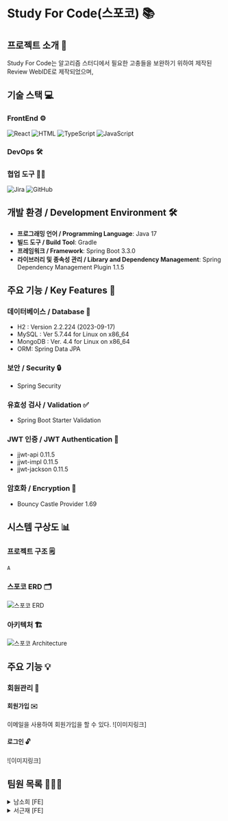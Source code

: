 # Study For Code(스포코) 📚

## 프로젝트 소개 📝
Study For Code는 알고리즘 스터디에서 필요한 고충들을 보완하기 위하여 제작된 Review WebIDE로 제작되었으며,

## 기술 스택 💻

### FrontEnd ⚙️
![React](https://img.shields.io/badge/React-61DAFB?style=flat-square&logo=react&logoColor=white)
![HTML](https://img.shields.io/badge/HTML-E34F26?style=flat-square&logo=html5&logoColor=white)
![TypeScript](https://img.shields.io/badge/TypeScript-3178C6?style=flat-square&logo=typescript&logoColor=white)
![JavaScript](https://img.shields.io/badge/JavaScript-F7DF1E?style=flat-square&logo=javascript&logoColor=black)

### DevOps 🛠️

### 협업 도구 🧑‍💻
![Jira](https://img.shields.io/badge/Jira-0052CC?style=for-the-badge&logo=jira&logoColor=white)
![GitHub](https://img.shields.io/badge/GitHub-181717?style=for-the-badge&logo=github&logoColor=white)

## 개발 환경 / Development Environment 🛠️
- **프로그래밍 언어 / Programming Language**: Java 17
- **빌드 도구 / Build Tool**: Gradle
- **프레임워크 / Framework**: Spring Boot 3.3.0
- **라이브러리 및 종속성 관리 / Library and Dependency Management**: Spring Dependency Management Plugin 1.1.5

## 주요 기능 / Key Features 🌟

### 데이터베이스 / Database 💾
- H2 : Version 2.2.224 (2023-09-17)
- MySQL : Ver 5.7.44 for Linux on x86_64
- MongoDB : Ver. 4.4 for Linux on x86_64
- ORM: Spring Data JPA

### 보안 / Security 🔒
- Spring Security

### 유효성 검사 / Validation ✅
- Spring Boot Starter Validation

### JWT 인증 / JWT Authentication 🔑
- jjwt-api 0.11.5
- jjwt-impl 0.11.5
- jjwt-jackson 0.11.5

### 암호화 / Encryption 🔐
- Bouncy Castle Provider 1.69

## 시스템 구상도 📊
### 프로젝트 구조 🗒️
```
A
```

### 스포코 ERD 🗂️
![스포코 ERD](https://drive.google.com/uc?export=view&id=1CZgm5Y-UtrQ_aCh8ycadnAFhYQdKz2Mr)

### 아키텍처 🏗️
![스포코 Architecture](https://drive.google.com/uc?export=view&id=1ndkpqpW_Dhov7-sVhqmSmw2OqYAfoS0c)

## 주요 기능 💡

### 회원관리 👤

#### 회원가입 ✉️
이메일을 사용하여 회원가입을 할 수 있다.
![이미지링크]

#### 로그인 🔓
![이미지링크]

## 팀원 목록 🧑‍🤝‍🧑

<details>
  <summary> 남소희 [FE]</summary>
  <ul>
    <li> Jira 작업 </li>
    <li> GitHub 작업 </li>
    <li> 채팅 기능 구현 (Chat – Backend) </li>
    <li> Spring Security 적용 (Spoco – Backend) </li>
    <li> 코드 리뷰 관리 기능 (Spoco – Backend) </li>
    <li> 사용자 초대 기능 (Spoco – Backend) </li>
    <li> 이미지 등록 및 조회 (Spoco – Backend) </li> 
    <li> 백엔드 코드 리팩토링 및 global 에러 처리 (Backend) </li>
  </ul>
</details>

<details>
  <summary> 서근재 [FE]</summary>
  <ul>
    <li> Architecture 구현 </li>
    <li> 채팅 서버 연결 (Chat – Backend) </li>
    <li> 카테고리 관리 기능 (Spoco – Backend) </li>
    <li> IDE 관련 기능 (Spoco – Backend) </li>
    <li> 알고리즘 관리 기능 (Spoco – Backend) </li>
    <li> 관리자 기능 (Spoco – Backend) </li>
    <li> 프로젝트 배포 (Backend) </li>
  </ul>
</details>

